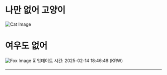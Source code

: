 
# 나만 없어 고양이

![Cat Image](https://cdn2.thecatapi.com/images/dkh.jpg)

# 여우도 없어
![Fox Image](https://randomfox.ca/images/24.jpg)
⏳ 업데이트 시간: 2025-02-14 18:46:48 (KRW)

---
